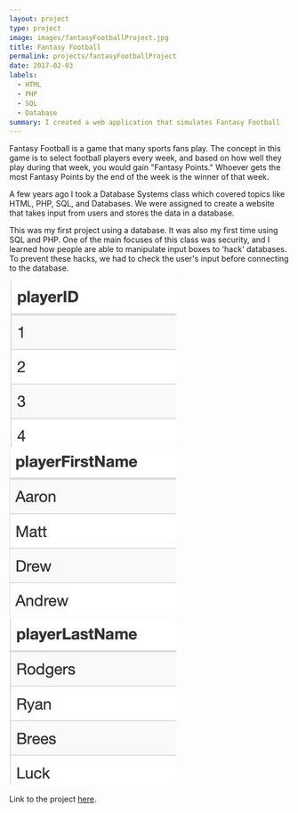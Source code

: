 ```yaml
---
layout: project
type: project
image: images/fantasyFootballProject.jpg
title: Fantasy Football
permalink: projects/fantasyFootballProject
date: 2017-02-03
labels:
  - HTML
  - PHP
  - SQL
  - Database
summary: I created a web application that simulates Fantasy Football
---
```

Fantasy Football is a game that many sports fans play. The concept in this game is to select football players every week, and based on how well they play during that week, you would gain "Fantasy Points." Whoever gets the most Fantasy Points by the end of the week is the winner of that week.

A few years ago I took a Database Systems class which covered topics like HTML, PHP, SQL, and Databases. We were assigned to create a website that takes input from users and stores the data in a database.

This was my first project using a database. It was also my first time using SQL and PHP. One of the main focuses of this class was security, and I learned how people are able to manipulate input boxes to 'hack' databases. To prevent these hacks, we had to check the user's input before connecting to the database.

<img class="ui medium right floated rounded image" src="/images/fantasyFootballProject.jpg">
<img class="ui medium right floated rounded image" src="/images/fantasyFootballProject2.jpg">
<img class="ui medium right floated rounded image" src="/images/fantasyFootballProject3.jpg">

Link to the project [here](https://github.com/ianbm/ianbm.github.io/tree/master/projects/fantasyFootball/www).
